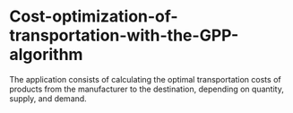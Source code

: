 # Cost-optimization-of-transportation-with-the-GPP-algorithm
The application consists of calculating the optimal transportation costs of products from the manufacturer to the destination, depending on quantity, supply, and demand.
